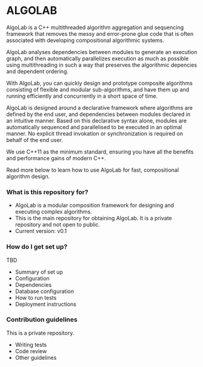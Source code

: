 # ALGOLAB #

AlgoLab is a C++ multithreaded algorithm aggregation and sequencing framework that removes the messy 
and error-prone glue code that is often associated with developing compositional algorithmic systems.

AlgoLab analyses dependencies between modules to generate an execution graph, and then automatically
parallelizes execution as much as possible using multithreading in such a way that preserves the
algorithmic depencies and dependent ordering.

With AlgoLab, you can quickly design and prototype composite algorithms consisting of flexible and
modular sub-algorithms, and have them up and running efficiently and concurrently in a short space
of time.

AlgoLab is designed around a declarative framework where algorithms are defined by the end user,
and dependencies between modules declared in an intuitive manner. Based on this declarative syntax
alone, modules are automatically sequenced and parallelised to be executed in an optimal manner.
No explicit thread invokation or synchronization is required on behalf of the end user.

We use C++11 as the minimum standard, ensuring you have all the benefits and performance gains of
modern C++.

Read more below to learn how to use AlgoLab for fast, compositional algorithm design.

### What is this repository for? ###

* AlgoLab is a modular composition framework for designing and executing complex algorithms.
* This is the main repository for obtaining AlgoLab. It is a private repository and not open to public.
* Current version: v0.1

### How do I get set up? ###

TBD

* Summary of set up
* Configuration
* Dependencies
* Database configuration
* How to run tests
* Deployment instructions

### Contribution guidelines ###

This is a private repository.

* Writing tests
* Code review
* Other guidelines
